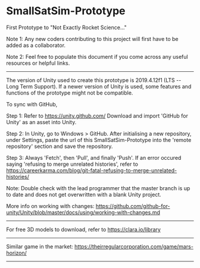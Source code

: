 # SmallSatSim-Prototype
First Prototype to "Not Exactly Rocket Science..."

Note 1: Any new coders contributing to this project will first have to be added as a collaborator.

Note 2: Feel free to populate this document if you come across any useful resources or helpful links.

*********************

The version of Unity used to create this prototype is 2019.4.12f1 (LTS -- Long Term Support).
If a newer version of Unity is used, some features and functions of the prototype might not be compatible.


To sync with GitHub, 

Step 1:
Refer to https://unity.github.com/
Download and import 'GitHub for Unity' as an asset into Unity.

Step 2:
In Unity, go to Windows > GitHub.
After initialising a new repository, under Settings, paste the url of this SmallSatSim-Prototype into the 'remote repository' section and save the repository.

Step 3:
Always 'Fetch', then 'Pull', and finally 'Push'.
If an error occured saying 'refusing to merge unrelated histories', refer to https://careerkarma.com/blog/git-fatal-refusing-to-merge-unrelated-histories/

Note: Double check with the lead programmer that the master branch is up to date and does not get overwritten with a blank Unity project.

More info on working with changes: https://github.com/github-for-unity/Unity/blob/master/docs/using/working-with-changes.md

*********************

For free 3D models to download, refer to https://clara.io/library

*********************

Similar game in the market: https://theirregularcorporation.com/game/mars-horizon/

*********************



